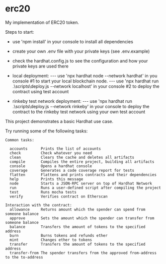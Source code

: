 # erc20

My implementation of ERC20 token.

Steps to start:
- use 'npm install' in your console to install all dependencies
- create your own .env file with your private keys (see .env.example)
- check the hardhat.config.js to see the configuration and 
how your private keys are used there

- local deployment:
--- use 'npx hardhat node --network hardhat' in you console #1 to start your local blockchain node.
--- use 'npx hardhat run .\scripts\deploy.js --network localhost' in your console #2 to deploy the contract using test account

- rinkeby test network deployment:
--- use 'npx hardhat run .\scripts\deploy.js --network rinkeby' in your console to deploy the contract to the rinkeby test network using your own test account

This project demonstrates a basic Hardhat use case.

Try running some of the following tasks:

```shell
Common tasks:

  accounts      Prints the list of accounts
  check         Check whatever you need
  clean         Clears the cache and deletes all artifacts
  compile       Compiles the entire project, building all artifacts
  console       Opens a hardhat console
  coverage      Generates a code coverage report for tests
  flatten       Flattens and prints contracts and their dependencies
  help          Prints this message
  node          Starts a JSON-RPC server on top of Hardhat Network
  run           Runs a user-defined script after compiling the project
  test          Runs mocha tests
  verify        Verifies contract on Etherscan

Interaction with the contract:
  allowance     Returns amount which the spender can spend from someone balance
  approve       Sets the amount which the spender can transfer from someone balance
  balance       Transfers the amount of tokens to the specified address
  burn          Burns tokens and refunds ether
  mint          Changes ether to tokens
  transfer      Transfers the amount of tokens to the specified address
  transfer-from The spender transfers from the approved from-address to the to-address
```
